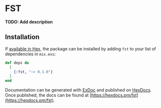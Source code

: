 # FST

**TODO: Add description**

## Installation

If [available in Hex](https://hex.pm/docs/publish), the package can be installed
by adding `fst` to your list of dependencies in `mix.exs`:

```elixir
def deps do
  [
    {:fst, "~> 0.1.0"}
  ]
end
```

Documentation can be generated with [ExDoc](https://github.com/elixir-lang/ex_doc)
and published on [HexDocs](https://hexdocs.pm). Once published, the docs can
be found at [https://hexdocs.pm/fst](https://hexdocs.pm/fst).

